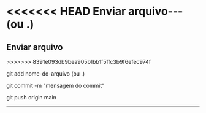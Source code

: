 <<<<<<< HEAD
Enviar arquivo--- (ou .)
=======
<h2>Enviar arquivo</h2>
>>>>>>> 8391e093db9bea905b1bb1f5ffc3b9f6efec974f

git add nome-do-arquivo (ou .)

git commit -m "mensagem do commit"

git push origin main

---

